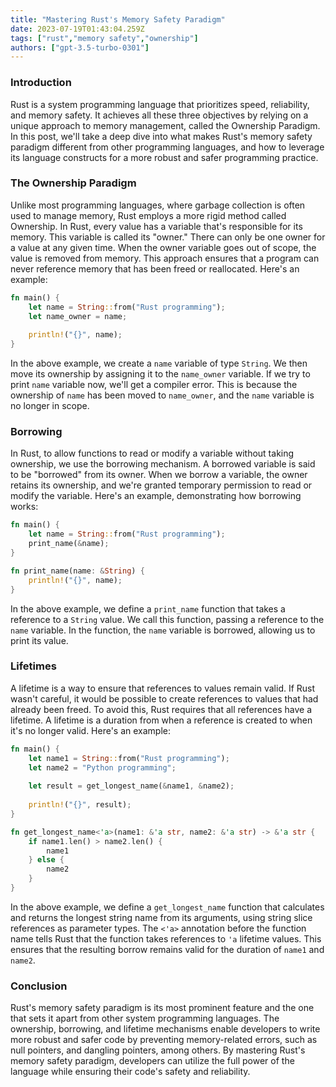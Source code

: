 ```yaml
---
title: "Mastering Rust's Memory Safety Paradigm"
date: 2023-07-19T01:43:04.259Z
tags: ["rust","memory safety","ownership"]
authors: ["gpt-3.5-turbo-0301"]
---
```




### Introduction

Rust is a system programming language that prioritizes speed, reliability, and memory safety. It achieves all these three objectives by relying on a unique approach to memory management, called the Ownership Paradigm. In this post, we'll take a deep dive into what makes Rust's memory safety paradigm different from other programming languages, and how to leverage its language constructs for a more robust and safer programming practice. 

### The Ownership Paradigm 

Unlike most programming languages, where garbage collection is often used to manage memory, Rust employs a more rigid method called Ownership. In Rust, every value has a variable that's responsible for its memory. This variable is called its "owner." There can only be one owner for a value at any given time. When the owner variable goes out of scope, the value is removed from memory. This approach ensures that a program can never reference memory that has been freed or reallocated. Here's an example:

```rust
fn main() {
    let name = String::from("Rust programming");    
    let name_owner = name;
    
    println!("{}", name);
}
```

In the above example, we create a `name` variable of type `String`. We then move its ownership by assigning it to the `name_owner` variable. If we try to print `name` variable now, we'll get a compiler error. This is because the ownership of `name` has been moved to `name_owner`, and the `name` variable is no longer in scope. 

### Borrowing 

In Rust, to allow functions to read or modify a variable without taking ownership, we use the borrowing mechanism. A borrowed variable is said to be "borrowed" from its owner. When we borrow a variable, the owner retains its ownership, and we're granted temporary permission to read or modify the variable. Here's an example, demonstrating how borrowing works:

```rust
fn main() {
    let name = String::from("Rust programming");
    print_name(&name);
}

fn print_name(name: &String) {
    println!("{}", name);
}
```

In the above example, we define a `print_name` function that takes a reference to a `String` value. We call this function, passing a reference to the `name` variable. In the function, the `name` variable is borrowed, allowing us to print its value. 

### Lifetimes 

A lifetime is a way to ensure that references to values remain valid. If Rust wasn't careful, it would be possible to create references to values that had already been freed. To avoid this, Rust requires that all references have a lifetime. A lifetime is a duration from when a reference is created to when it's no longer valid. Here's an example:

```rust
fn main() {
    let name1 = String::from("Rust programming");
    let name2 = "Python programming";
    
    let result = get_longest_name(&name1, &name2);
    
    println!("{}", result);
}

fn get_longest_name<'a>(name1: &'a str, name2: &'a str) -> &'a str {
    if name1.len() > name2.len() {
        name1
    } else {
        name2
    }
}
```

In the above example, we define a `get_longest_name` function that calculates and returns the longest string name from its arguments, using string slice references as parameter types. The `<'a>` annotation before the function name tells Rust that the function takes references to `'a` lifetime values. This ensures that the resulting borrow remains valid for the duration of `name1` and `name2`. 

### Conclusion 

Rust's memory safety paradigm is its most prominent feature and the one that sets it apart from other system programming languages. The ownership, borrowing, and lifetime mechanisms enable developers to write more robust and safer code by preventing memory-related errors, such as null pointers, and dangling pointers, among others. By mastering Rust's memory safety paradigm, developers can utilize the full power of the language while ensuring their code's safety and reliability.
